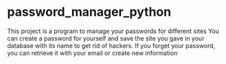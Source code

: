 # password_manager_python
This project is a program to manage your passwords for different sites  You can create a password for yourself and save the site you gave in your database with its name to get rid of hackers.  If you forget your password, you can retrieve it with your email or create new information
